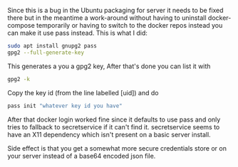 Since this is a bug in the Ubuntu packaging for server it needs to be fixed there but in the meantime a work-around without having to uninstall docker-compose temporarily or having to switch to the docker repos instead you can make it use pass instead. This is what I did:

```bash
sudo apt install gnupg2 pass 
gpg2 --full-generate-key
```

This generates a you a gpg2 key, After that's done you can list it with

```bash
gpg2 -k
```

Copy the key id (from the line labelled [uid]) and do

```bash
pass init "whatever key id you have"
```

After that docker login worked fine since it defaults to use pass and only tries to fallback to secretservice if it can't find it. secretservice seems to have an X11 dependency which isn't present on a basic server install.

Side effect is that you get a somewhat more secure credentials store or on your server instead of a base64 encoded json file.